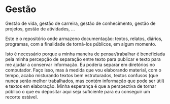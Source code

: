 # Gestão

Gestão de vida, gestão de carreira, gestão de conhecimento, gestão de projetos, gestão de atividades, ...

Este é o repositório onde armazeno documentação: textos, relatos, diários, programas, com a finalidade de torná-los públicos, em algum momento.

Isto é necessário porque a minha maneira de pensar/trabalhar é beneficiada pela minha percepção de separação entre texto para publicar e texto para me ajudar a conservar informação. Eu poderia separar em diretórios no computador. Faço isso, mas à medida que vou elaborando material, com o tempo, acabo misturando textos bem estruturados, textos confusos (que nunca serão melhor trabalhados, mas contém informação que pode ser útil) e textos em elaboração. Minha esperança é que a perspectiva de tornar público o que eu depositar aqui seja suficiente para eu conseguir um recorte estável.
